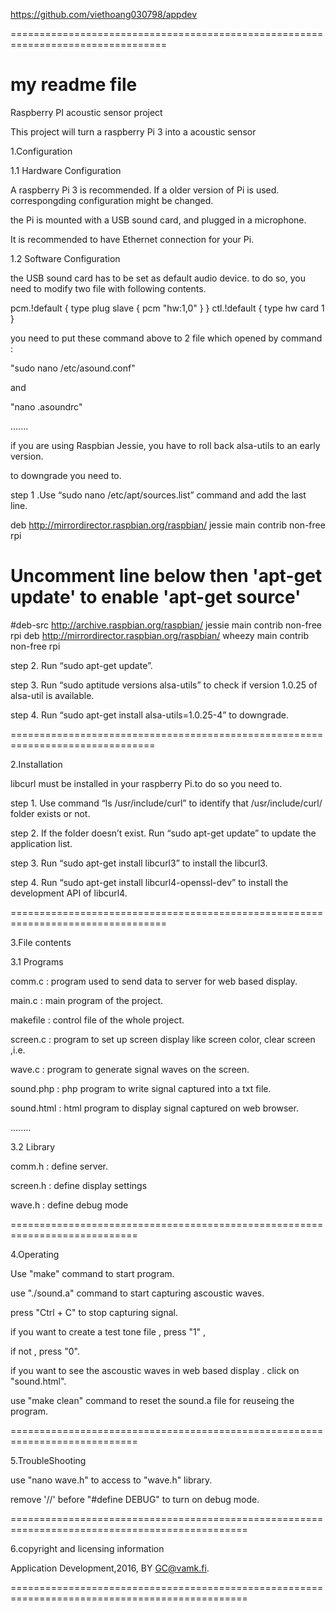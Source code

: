 
https://github.com/viethoang030798/appdev

=================================================================================

# my readme file
Raspberry PI acoustic sensor project

This project will turn a raspberry Pi 3 into a acoustic sensor

1.Configuration

1.1 Hardware Configuration

A raspberry Pi 3 is recommended. If a older version of Pi is used. correspongding configuration might be changed.

the Pi is mounted with a USB sound card, and plugged in a microphone.

It is recommended to have Ethernet connection for your Pi.

1.2 Software Configuration

the USB sound card has to be set as default audio device. to do so, you need to modify two file with following contents.

pcm.!default {
  type plug
  slave {
    pcm "hw:1,0"
  }
}
ctl.!default {
    type hw
    card 1
}

you need to put these command above to 2 file which opened by command :

"sudo nano /etc/asound.conf"

and

"nano .asoundrc"

.......

if you are using Raspbian Jessie, you have to roll back alsa-utils to an early version.

to downgrade you need to.

step 1 .Use “sudo nano /etc/apt/sources.list” command and add the last line.

deb http://mirrordirector.raspbian.org/raspbian/ jessie main contrib non-free rpi
# Uncomment line below then 'apt-get update' to enable 'apt-get source'
#deb-src http://archive.raspbian.org/raspbian/ jessie main contrib non-free rpi
deb http://mirrordirector.raspbian.org/raspbian/ wheezy main contrib non-free rpi

step 2.	Run “sudo apt-get update”.

step 3.	Run “sudo aptitude versions alsa-utils” to check if version 1.0.25 of alsa-util is available.

step 4. Run “sudo apt-get install alsa-utils=1.0.25-4” to downgrade.

===============================================================================

2.Installation

libcurl must be installed in your raspberry Pi.to do so you need to.

step 1. Use command “ls /usr/include/curl” to identify that /usr/include/curl/ folder exists or not.

step 2.	If the folder doesn’t exist. Run “sudo apt-get update” to update the application list.

step 3.	Run “sudo apt-get install libcurl3” to install the libcurl3.

step 4.	Run “sudo apt-get install libcurl4-openssl-dev” to install the development API of libcurl4.

=================================================================================

3.File contents

3.1 Programs

comm.c : program used to send data to server for web based display.

main.c : main program of the project.

makefile : control file of the whole project.

screen.c : program to set up screen display like screen color, clear screen ,i.e.

wave.c : program to generate signal waves on the screen.

sound.php : php program to write signal captured into a txt file.

sound.html : html program to display signal captured on web browser.

........

3.2 Library

comm.h : define server.

screen.h : define display settings

wave.h : define debug mode

============================================================================

4.Operating

Use "make" command to start program.

use "./sound.a" command to start capturing ascoustic waves.

press "Ctrl + C" to stop capturing signal.

if you want to create a test tone file , press "1" ,

if not , press "0".

if you want to see the ascoustic waves in web based display . click on "sound.html".

use "make clean" command to reset the sound.a file for reuseing the program.

============================================================================

5.TroubleShooting

use "nano wave.h" to access to "wave.h" library.

remove '//' before "#define DEBUG" to turn on debug mode.
 
===============================================================================================

6.copyright and licensing information

Application Development,2016, BY GC@vamk.fi.

===============================================================================================
